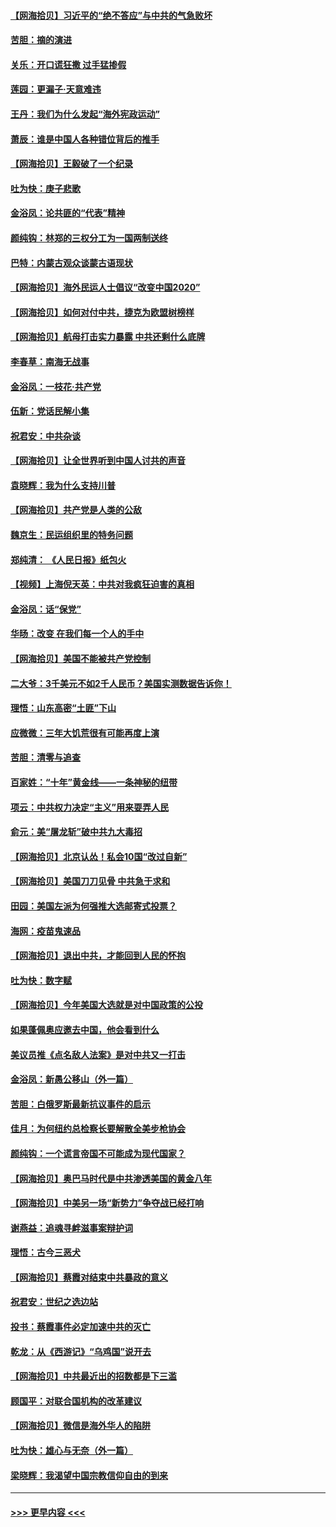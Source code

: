 #### [【网海拾贝】习近平的“绝不答应”与中共的气急败坏](../pages/nsc993/n12382819.md?t=09060402) 
#### [苦胆：摘的演进](../pages/nsc993/n12382619.md?t=09060402) 
#### [关乐：开口谎狂撒 过手猛掺假](../pages/nsc993/n12382604.md?t=09060402) 
#### [莲园：更漏子‧天意难违](../pages/nsc993/n12382598.md?t=09060402) 
#### [王丹：我们为什么发起“海外宪政运动”](../pages/nsc993/n12380286.md?t=09060402) 
#### [萧辰：谁是中国人各种错位背后的推手](../pages/nsc993/n12379800.md?t=09060402) 
#### [【网海拾贝】王毅破了一个纪录](../pages/nsc993/n12379251.md?t=09060402) 
#### [吐为快：庚子悲歌](../pages/nsc993/n12378821.md?t=09060402) 
#### [金浴凤：论共匪的“代表”精神](../pages/nsc993/n12377546.md?t=09060402) 
#### [颜纯钩：林郑的三权分工为一国两制送终](../pages/nsc993/n12377306.md?t=09060402) 
#### [巴特：内蒙古观众谈蒙古语现状](../pages/nsc993/n12376923.md?t=09060402) 
#### [【网海拾贝】海外民运人士倡议“改变中国2020”](../pages/nsc993/n12376682.md?t=09060402) 
#### [【网海拾贝】如何对付中共，捷克为欧盟树榜样](../pages/nsc993/n12374209.md?t=09060402) 
#### [【网海拾贝】航母打击实力暴露 中共还剩什么底牌](../pages/nsc993/n12371825.md?t=09060402) 
#### [李春草：南海无战事](../pages/nsc993/n12371159.md?t=09060402) 
#### [金浴凤：一枝花·共产党](../pages/nsc993/n12368757.md?t=09060402) 
#### [伍新：党话民解小集](../pages/nsc993/n12366907.md?t=09060402) 
#### [祝君安：中共杂谈](../pages/nsc993/n12366076.md?t=09060402) 
#### [【网海拾贝】让全世界听到中国人讨共的声音](../pages/nsc993/n12365569.md?t=09060402) 
#### [袁晓辉：我为什么支持川普](../pages/nsc993/n12362670.md?t=09060402) 
#### [【网海拾贝】共产党是人类的公敌](../pages/nsc993/n12363182.md?t=09060402) 
#### [魏京生：民运组织里的特务问题](../pages/nsc993/n12363010.md?t=09060402) 
#### [郑纯清： 《人民日报》纸包火](../pages/nsc993/n12362706.md?t=09060402) 
#### [【视频】上海倪天英：中共对我疯狂迫害的真相](../pages/nsc993/n12356341.md?t=09060402) 
#### [金浴凤：话“保党”](../pages/nsc993/n12361867.md?t=09060402) 
#### [华旸：改变 在我们每一个人的手中](../pages/nsc993/n12361774.md?t=09060402) 
#### [【网海拾贝】美国不能被共产党控制](../pages/nsc993/n12360271.md?t=09060402) 
#### [二大爷：3千美元不如2千人民币？美国实测数据告诉你！](../pages/nsc993/n12358563.md?t=09060402) 
#### [理悟：山东高密“土匪”下山](../pages/nsc993/n12358535.md?t=09060402) 
#### [应微微：三年大饥荒很有可能再度上演](../pages/nsc993/n12358523.md?t=09060402) 
#### [苦胆：清零与追查](../pages/nsc993/n12358501.md?t=09060402) 
#### [百家姓：“十年”黄金线——一条神秘的纽带](../pages/nsc993/n12358319.md?t=09060402) 
#### [项云：中共权力决定“主义”用来耍弄人民](../pages/nsc993/n12358172.md?t=09060402) 
#### [俞元：美“屠龙斩”破中共九大毒招](../pages/nsc993/n12357822.md?t=09060402) 
#### [【网海拾贝】北京认怂！私会10国“改过自新”](../pages/nsc993/n12357784.md?t=09060402) 
#### [【网海拾贝】美国刀刀见骨 中共急于求和](../pages/nsc993/n12355511.md?t=09060402) 
#### [田园：美国左派为何强推大选邮寄式投票？](../pages/nsc993/n12352963.md?t=09060402) 
#### [海网：疫苗鬼速品](../pages/nsc993/n12354438.md?t=09060402) 
#### [【网海拾贝】退出中共，才能回到人民的怀抱](../pages/nsc993/n12352634.md?t=09060402) 
#### [吐为快：数字赋](../pages/nsc993/n12352317.md?t=09060402) 
#### [【网海拾贝】今年美国大选就是对中国政策的公投](../pages/nsc993/n12350973.md?t=09060402) 
#### [如果蓬佩奥应邀去中国，他会看到什么](../pages/nsc993/n12350945.md?t=09060402) 
#### [美议员推《点名敌人法案》是对中共又一打击](../pages/nsc993/n12350765.md?t=09060402) 
#### [金浴凤：新愚公移山（外一篇）](../pages/nsc993/n12350253.md?t=09060402) 
#### [苦胆：白俄罗斯最新抗议事件的启示](../pages/nsc993/n12349989.md?t=09060402) 
#### [佳月：为何纽约总检察长要解散全美步枪协会](../pages/nsc993/n12349939.md?t=09060402) 
#### [颜纯钩：一个谎言帝国不可能成为现代国家？](../pages/nsc993/n12349898.md?t=09060402) 
#### [【网海拾贝】奥巴马时代是中共渗透美国的黄金八年](../pages/nsc993/n12349284.md?t=09060402) 
#### [【网海拾贝】中美另一场“新势力”争夺战已经打响](../pages/nsc993/n12346998.md?t=09060402) 
#### [谢燕益：追魂寻衅滋事案辩护词](../pages/nsc993/n12346892.md?t=09060402) 
#### [理悟：古今三恶犬](../pages/nsc993/n12345190.md?t=09060402) 
#### [【网海拾贝】蔡霞对结束中共暴政的意义](../pages/nsc993/n12344263.md?t=09060402) 
#### [祝君安：世纪之选边站](../pages/nsc993/n12342382.md?t=09060402) 
#### [投书：蔡霞事件必定加速中共的灭亡](../pages/nsc993/n12341881.md?t=09060402) 
#### [乾龙：从《西游记》“乌鸡国”说开去](../pages/nsc993/n12341690.md?t=09060402) 
#### [【网海拾贝】中共最近出的招数都是下三滥](../pages/nsc993/n12341593.md?t=09060402) 
#### [顾国平：对联合国机构的改革建议](../pages/nsc993/n12339928.md?t=09060402) 
#### [【网海拾贝】微信是海外华人的陷阱](../pages/nsc993/n12338868.md?t=09060402) 
#### [吐为快：雄心与无奈（外一篇）](../pages/nsc993/n12338132.md?t=09060402) 
#### [梁晓辉：我渴望中国宗教信仰自由的到来](../pages/nsc993/n12336657.md?t=09060402) 

----
#### [ >>> 更早内容 <<< ](../indexes/nsc993-earlier.md)
